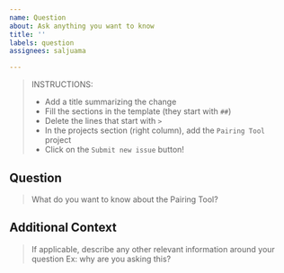 ```yaml
---
name: Question
about: Ask anything you want to know
title: ''
labels: question
assignees: saljuama

---
```


> INSTRUCTIONS:
> * Add a title summarizing the change
> * Fill the sections in the template (they start with `##`)
> * Delete the lines that start with `>`
> * In the projects section (right column), add the `Pairing Tool` project
> * Click on the `Submit new issue` button!


## Question
> What do you want to know about the Pairing Tool? 

## Additional Context
> If applicable, describe any other relevant information around your question
> Ex: why are you asking this?

